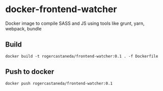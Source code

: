 # docker-frontend-watcher
Docker image to compile SASS and JS using tools like grunt, yarn, webpack, bundle

## Build

`docker build -t rogercastaneda/frontend-watcher:0.1 . -f Dockerfile`

## Push to docker

`docker push rogercastaneda/frontend-watcher:0.1`